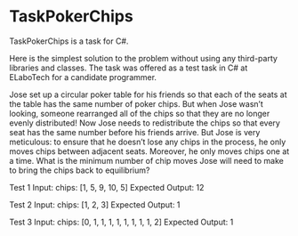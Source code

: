# TaskPokerChips
TaskPokerChips is a task for C#.

Here is the simplest solution to the problem without using any third-party libraries and classes.
The task was offered as a test task in C# at ELaboTech for a candidate programmer.

Jose set up a circular poker table for his friends so that each of the seats at the table has the same number of poker chips.
But when Jose wasn’t looking, someone rearranged all of the chips so that they are no longer evenly distributed!
Now Jose needs to redistribute the chips so that every seat has the same number before his friends arrive.
But Jose is very meticulous: to ensure that he doesn’t lose any chips in the process, he only moves chips between adjacent seats.
Moreover, he only moves chips one at a time. What is the minimum number of chip moves
Jose will need to make to bring the chips back to equilibrium?

Test 1
Input:
chips: [1, 5, 9, 10, 5]
Expected Output:
12

Test 2
Input:
chips: [1, 2, 3]
Expected Output:
1

Test 3
Input:
chips: [0, 1, 1, 1, 1, 1, 1, 1, 1, 2]
Expected Output:
1
